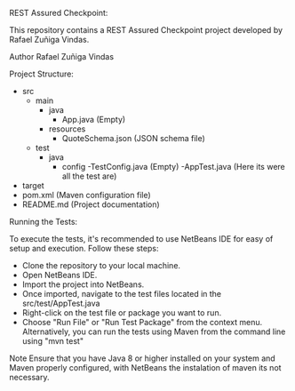 
REST Assured Checkpoint:

This repository contains a REST Assured Checkpoint project developed by Rafael Zuñiga Vindas.

Author
Rafael Zuñiga Vindas

Project Structure:

- src
  - main
    - java
      - App.java (Empty)
    - resources
      - QuoteSchema.json (JSON schema file)
  - test
    - java
      - config
        -TestConfig.java (Empty)
      -AppTest.java (Here its were all the test are)
- target
- pom.xml (Maven configuration file)
- README.md (Project documentation)

Running the Tests:

To execute the tests, it's recommended to use NetBeans IDE for easy of setup and execution. Follow these steps:

- Clone the repository to your local machine.
- Open NetBeans IDE.
- Import the project into NetBeans.
- Once imported, navigate to the test files located in the src/test/AppTest.java
- Right-click on the test file or package you want to run.
- Choose "Run File" or "Run Test Package" from the context menu. Alternatively, you can run the tests using Maven from the command line using "mvn test"

Note
Ensure that you have Java 8 or higher installed on your system and Maven properly configured, with NetBeans the instalation of maven 
its not necessary.